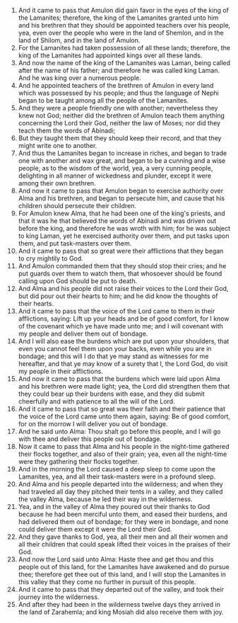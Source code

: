 1. And it came to pass that Amulon did gain favor in the eyes of the king of the Lamanites; therefore, the king of the Lamanites granted unto him and his brethren that they should be appointed teachers over his people, yea, even over the people who were in the land of Shemlon, and in the land of Shilom, and in the land of Amulon.
2. For the Lamanites had taken possession of all these lands; therefore, the king of the Lamanites had appointed kings over all these lands.
3. And now the name of the king of the Lamanites was Laman, being called after the name of his father; and therefore he was called king Laman. And he was king over a numerous people.
4. And he appointed teachers of the brethren of Amulon in every land which was possessed by his people; and thus the language of Nephi began to be taught among all the people of the Lamanites.
5. And they were a people friendly one with another; nevertheless they knew not God; neither did the brethren of Amulon teach them anything concerning the Lord their God, neither the law of Moses; nor did they teach them the words of Abinadi;
6. But they taught them that they should keep their record, and that they might write one to another.
7. And thus the Lamanites began to increase in riches, and began to trade one with another and wax great, and began to be a cunning and a wise people, as to the wisdom of the world, yea, a very cunning people, delighting in all manner of wickedness and plunder, except it were among their own brethren.
8. And now it came to pass that Amulon began to exercise authority over Alma and his brethren, and began to persecute him, and cause that his children should persecute their children.
9. For Amulon knew Alma, that he had been one of the king's priests, and that it was he that believed the words of Abinadi and was driven out before the king, and therefore he was wroth with him; for he was subject to king Laman, yet he exercised authority over them, and put tasks upon them, and put task-masters over them.
10. And it came to pass that so great were their afflictions that they began to cry mightily to God.
11. And Amulon commanded them that they should stop their cries; and he put guards over them to watch them, that whosoever should be found calling upon God should be put to death.
12. And Alma and his people did not raise their voices to the Lord their God, but did pour out their hearts to him; and he did know the thoughts of their hearts.
13. And it came to pass that the voice of the Lord came to them in their afflictions, saying: Lift up your heads and be of good comfort, for I know of the covenant which ye have made unto me; and I will covenant with my people and deliver them out of bondage.
14. And I will also ease the burdens which are put upon your shoulders, that even you cannot feel them upon your backs, even while you are in bondage; and this will I do that ye may stand as witnesses for me hereafter, and that ye may know of a surety that I, the Lord God, do visit my people in their afflictions.
15. And now it came to pass that the burdens which were laid upon Alma and his brethren were made light; yea, the Lord did strengthen them that they could bear up their burdens with ease, and they did submit cheerfully and with patience to all the will of the Lord.
16. And it came to pass that so great was their faith and their patience that the voice of the Lord came unto them again, saying: Be of good comfort, for on the morrow I will deliver you out of bondage.
17. And he said unto Alma: Thou shalt go before this people, and I will go with thee and deliver this people out of bondage.
18. Now it came to pass that Alma and his people in the night-time gathered their flocks together, and also of their grain; yea, even all the night-time were they gathering their flocks together.
19. And in the morning the Lord caused a deep sleep to come upon the Lamanites, yea, and all their task-masters were in a profound sleep.
20. And Alma and his people departed into the wilderness; and when they had traveled all day they pitched their tents in a valley, and they called the valley Alma, because he led their way in the wilderness.
21. Yea, and in the valley of Alma they poured out their thanks to God because he had been merciful unto them, and eased their burdens, and had delivered them out of bondage; for they were in bondage, and none could deliver them except it were the Lord their God.
22. And they gave thanks to God, yea, all their men and all their women and all their children that could speak lifted their voices in the praises of their God.
23. And now the Lord said unto Alma: Haste thee and get thou and this people out of this land, for the Lamanites have awakened and do pursue thee; therefore get thee out of this land, and I will stop the Lamanites in this valley that they come no further in pursuit of this people.
24. And it came to pass that they departed out of the valley, and took their journey into the wilderness.
25. And after they had been in the wilderness twelve days they arrived in the land of Zarahemla; and king Mosiah did also receive them with joy.
